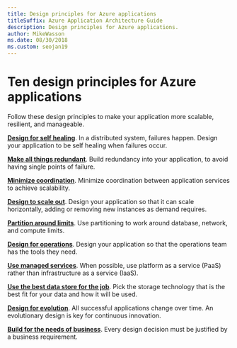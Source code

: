 ```yaml
---
title: Design principles for Azure applications
titleSuffix: Azure Application Architecture Guide
description: Design principles for Azure applications.
author: MikeWasson
ms.date: 08/30/2018
ms.custom: seojan19
---
```


# Ten design principles for Azure applications

Follow these design principles to make your application more scalable, resilient, and manageable.

**[Design for self healing](self-healing.md)**. In a distributed system, failures happen. Design your application to be self healing when failures occur.

**[Make all things redundant](redundancy.md)**. Build redundancy into your application, to avoid having single points of failure.

**[Minimize coordination](minimize-coordination.md)**. Minimize coordination between application services to achieve scalability.

**[Design to scale out](scale-out.md)**. Design your application so that it can scale horizontally, adding or removing new instances as demand requires.

**[Partition around limits](partition.md)**. Use partitioning to work around database, network, and compute limits.

**[Design for operations](design-for-operations.md)**. Design your application so that the operations team has the tools they need.

**[Use managed services](managed-services.md)**. When possible, use platform as a service (PaaS) rather than infrastructure as a service (IaaS).

**[Use the best data store for the job](use-the-best-data-store.md)**. Pick the storage technology that is the best fit for your data and how it will be used.

**[Design for evolution](design-for-evolution.md)**. All successful applications change over time. An evolutionary design is key for continuous innovation.

**[Build for the needs of business](build-for-business.md)**. Every design decision must be justified by a business requirement.
